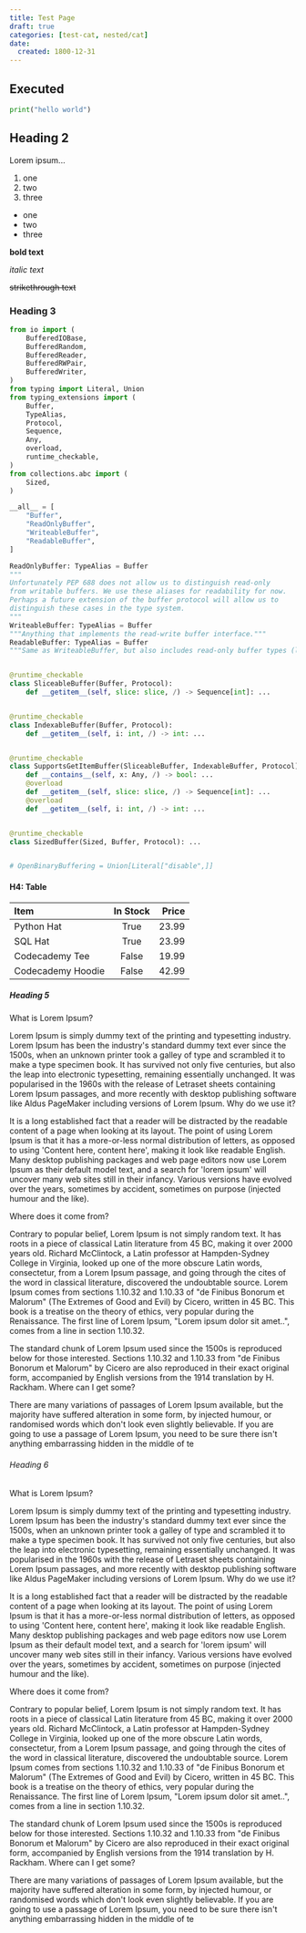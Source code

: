 ```yaml
---
title: Test Page
draft: true
categories: [test-cat, nested/cat]
date:
  created: 1800-12-31
---
```


## Executed

```python exec="on" source="above"
print("hello world")
```

## Heading 2

Lorem ipsum...

1. one
2. two
3. three

- one
- two
- three

**bold text**

*italic text*

~~strikethrough text~~

### Heading 3

```python
from io import (
    BufferedIOBase,
    BufferedRandom,
    BufferedReader,
    BufferedRWPair,
    BufferedWriter,
)
from typing import Literal, Union
from typing_extensions import (
    Buffer,
    TypeAlias,
    Protocol,
    Sequence,
    Any,
    overload,
    runtime_checkable,
)
from collections.abc import (
    Sized,
)

__all__ = [
    "Buffer",
    "ReadOnlyBuffer",
    "WriteableBuffer",
    "ReadableBuffer",
]

ReadOnlyBuffer: TypeAlias = Buffer
"""
Unfortunately PEP 688 does not allow us to distinguish read-only
from writable buffers. We use these aliases for readability for now.
Perhaps a future extension of the buffer protocol will allow us to
distinguish these cases in the type system.
"""
WriteableBuffer: TypeAlias = Buffer
"""Anything that implements the read-write buffer interface."""
ReadableBuffer: TypeAlias = Buffer
"""Same as WriteableBuffer, but also includes read-only buffer types (like bytes)."""


@runtime_checkable
class SliceableBuffer(Buffer, Protocol):
    def __getitem__(self, slice: slice, /) -> Sequence[int]: ...


@runtime_checkable
class IndexableBuffer(Buffer, Protocol):
    def __getitem__(self, i: int, /) -> int: ...


@runtime_checkable
class SupportsGetItemBuffer(SliceableBuffer, IndexableBuffer, Protocol):
    def __contains__(self, x: Any, /) -> bool: ...
    @overload
    def __getitem__(self, slice: slice, /) -> Sequence[int]: ...
    @overload
    def __getitem__(self, i: int, /) -> int: ...


@runtime_checkable
class SizedBuffer(Sized, Buffer, Protocol): ...


# OpenBinaryBuffering = Union[Literal["disable",]]

```

#### H4: Table

| Item              | In Stock | Price |
| :---------------- | :------: | ----: |
| Python Hat        |   True   | 23.99 |
| SQL Hat           |   True   | 23.99 |
| Codecademy Tee    |  False   | 19.99 |
| Codecademy Hoodie |  False   | 42.99 |

##### Heading 5


What is Lorem Ipsum?

Lorem Ipsum is simply dummy text of the printing and typesetting industry. Lorem Ipsum has been the industry's standard dummy text ever since the 1500s, when an unknown printer took a galley of type and scrambled it to make a type specimen book. It has survived not only five centuries, but also the leap into electronic typesetting, remaining essentially unchanged. It was popularised in the 1960s with the release of Letraset sheets containing Lorem Ipsum passages, and more recently with desktop publishing software like Aldus PageMaker including versions of Lorem Ipsum.
Why do we use it?

It is a long established fact that a reader will be distracted by the readable content of a page when looking at its layout. The point of using Lorem Ipsum is that it has a more-or-less normal distribution of letters, as opposed to using 'Content here, content here', making it look like readable English. Many desktop publishing packages and web page editors now use Lorem Ipsum as their default model text, and a search for 'lorem ipsum' will uncover many web sites still in their infancy. Various versions have evolved over the years, sometimes by accident, sometimes on purpose (injected humour and the like).

Where does it come from?

Contrary to popular belief, Lorem Ipsum is not simply random text. It has roots in a piece of classical Latin literature from 45 BC, making it over 2000 years old. Richard McClintock, a Latin professor at Hampden-Sydney College in Virginia, looked up one of the more obscure Latin words, consectetur, from a Lorem Ipsum passage, and going through the cites of the word in classical literature, discovered the undoubtable source. Lorem Ipsum comes from sections 1.10.32 and 1.10.33 of "de Finibus Bonorum et Malorum" (The Extremes of Good and Evil) by Cicero, written in 45 BC. This book is a treatise on the theory of ethics, very popular during the Renaissance. The first line of Lorem Ipsum, "Lorem ipsum dolor sit amet..", comes from a line in section 1.10.32.

The standard chunk of Lorem Ipsum used since the 1500s is reproduced below for those interested. Sections 1.10.32 and 1.10.33 from "de Finibus Bonorum et Malorum" by Cicero are also reproduced in their exact original form, accompanied by English versions from the 1914 translation by H. Rackham.
Where can I get some?

There are many variations of passages of Lorem Ipsum available, but the majority have suffered alteration in some form, by injected humour, or randomised words which don't look even slightly believable. If you are going to use a passage of Lorem Ipsum, you need to be sure there isn't anything embarrassing hidden in the middle of te


###### Heading 6


What is Lorem Ipsum?

Lorem Ipsum is simply dummy text of the printing and typesetting industry. Lorem Ipsum has been the industry's standard dummy text ever since the 1500s, when an unknown printer took a galley of type and scrambled it to make a type specimen book. It has survived not only five centuries, but also the leap into electronic typesetting, remaining essentially unchanged. It was popularised in the 1960s with the release of Letraset sheets containing Lorem Ipsum passages, and more recently with desktop publishing software like Aldus PageMaker including versions of Lorem Ipsum.
Why do we use it?

It is a long established fact that a reader will be distracted by the readable content of a page when looking at its layout. The point of using Lorem Ipsum is that it has a more-or-less normal distribution of letters, as opposed to using 'Content here, content here', making it look like readable English. Many desktop publishing packages and web page editors now use Lorem Ipsum as their default model text, and a search for 'lorem ipsum' will uncover many web sites still in their infancy. Various versions have evolved over the years, sometimes by accident, sometimes on purpose (injected humour and the like).

Where does it come from?

Contrary to popular belief, Lorem Ipsum is not simply random text. It has roots in a piece of classical Latin literature from 45 BC, making it over 2000 years old. Richard McClintock, a Latin professor at Hampden-Sydney College in Virginia, looked up one of the more obscure Latin words, consectetur, from a Lorem Ipsum passage, and going through the cites of the word in classical literature, discovered the undoubtable source. Lorem Ipsum comes from sections 1.10.32 and 1.10.33 of "de Finibus Bonorum et Malorum" (The Extremes of Good and Evil) by Cicero, written in 45 BC. This book is a treatise on the theory of ethics, very popular during the Renaissance. The first line of Lorem Ipsum, "Lorem ipsum dolor sit amet..", comes from a line in section 1.10.32.

The standard chunk of Lorem Ipsum used since the 1500s is reproduced below for those interested. Sections 1.10.32 and 1.10.33 from "de Finibus Bonorum et Malorum" by Cicero are also reproduced in their exact original form, accompanied by English versions from the 1914 translation by H. Rackham.
Where can I get some?

There are many variations of passages of Lorem Ipsum available, but the majority have suffered alteration in some form, by injected humour, or randomised words which don't look even slightly believable. If you are going to use a passage of Lorem Ipsum, you need to be sure there isn't anything embarrassing hidden in the middle of te